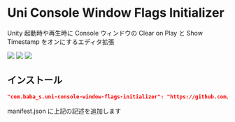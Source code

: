 # Uni Console Window Flags Initializer

Unity 起動時や再生時に Console ウィンドウの Clear on Play と Show Timestamp をオンにするエディタ拡張

![](https://img.shields.io/badge/Unity-2018.4%2B-red.svg)
![](https://img.shields.io/badge/.NET-4.x-orange.svg)
[![](https://img.shields.io/github/license/baba-s/uni-console-window-flags-initializer.svg)](https://github.com/baba-s/uni-console-window-flags-initializer/blob/master/LICENSE)

## インストール

```json
"com.baba_s.uni-console-window-flags-initializer": "https://github.com/baba-s/uni-console-window-flags-initializer.git",
```

manifest.json に上記の記述を追加します  
